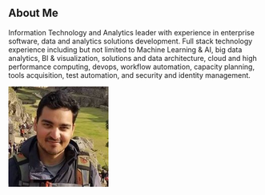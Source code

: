 ## About Me

Information Technology and Analytics leader with experience in enterprise software, data and analytics solutions development. Full stack technology experience including but not limited to Machine Learning & AI, big data analytics, BI & visualization, solutions and data architecture, cloud and high performance computing, devops, workflow automation, capacity planning, tools acquisition, test automation, and security and identity management. 

<img src="profile.jpg">
